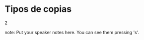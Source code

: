 #  Tipos de copias

<p class="vertsep"> <span class="num">2</span> </p>

note:
    Put your speaker notes here.
    You can see them pressing 's'.

